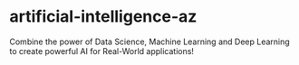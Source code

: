 # artificial-intelligence-az
Combine the power of Data Science, Machine Learning and Deep Learning to create powerful AI for Real-World applications!
